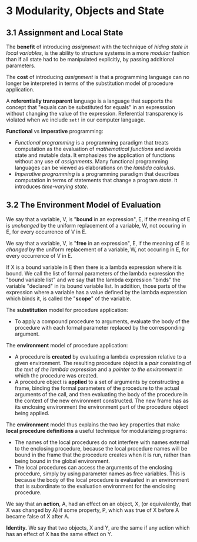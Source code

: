 # 3 Modularity, Objects and State

## 3.1 Assignment and Local State

The **benefit** of introducing _assignment_ with the technique of _hiding state in local variables_, is the ability to structure systems in a more _modular_ fashion than if all state had to be manipulated explicitly, by passing additional parameters.

The **cost** of introducing _assignment_ is that a programming language can no longer be interpreted in terms of the substitution model of procedure application.

A **referentially transparent** language is a language that supports the concept that "equals can be substituted for equals" in an expresssion without changing the value of the expression. Referential transparency is violated when we include `set!` in our computer language.

**Functional** vs **imperative** programming:

* _Functional programming_ is a programming paradigm that treats computation as the evaluation of _mathematical functions_ and avoids state and mutable data. It emphasizes the application of functions without any use of _assignments_. Many functional programming languages can be viewed as elaborations on the _lambda calculus_.
* _Imperative programming_ is a programming paradigm that describes computation in terms of statements that change a program _state_. It introduces _time-varying state_.


## 3.2 The Environment Model of Evaluation

We say that a variable, V, is "**bound** in an expression", E, if the meaning of E is _unchanged_ by the uniform replacement of a variable, W, not occuring in E, for every occurrence of V in E.

We say that a variable, V, is "**free** in an expression", E, if the meaning of E is _changed_ by the uniform replacement of a variable, W, not occuring in E, for every occurrence of V in E.

If X is a bound variable in E then there is a lambda expression where it is bound. We call the list of formal parameters of the lambda expression the "bound variable list" and we say that the lambda expression "binds" the variable "declared" in its bound variable list. In addition, those parts of the expression where a variable has a value defined by the lambda expression which binds it, is called the "**scope**" of the variable.

The **substitution** model for procedure application:

* To apply a compound procedure to arguments, evaluate the body of the procedure with each formal parameter replaced by the corresponding argument.

The **environment** model of procedure application:

* A procedure is **created** by evaluating a lambda expression relative to a given environment. The resulting procedure object is a _pair_ consisting of _the text of the lambda expression_ and a _pointer to the environment_ in which the procedure was created.
* A procedure object is **applied** to a set of arguments by constructing a frame, binding the formal parameters of the procedure to the actual arguments of the call, and then evaluating the body of the procedure in the context of the new environment constructed. The new frame has as its enclosing environment the environment part of the procedure object being applied.

The **environment** model thus explains the two key properties that make **local procedure definitions** a useful technique for modularizing programs:

* The names of the local procedures do not interfere with names external to the enclosing procedure, because the local procedure names will be bound in the frame that the procedure creates when it is run, rather than being bound in the global environment.
* The local procedures can access the arguments of the enclosing procedure, simply by using parameter names as free variables. This is because the body of the local procedure is evaluated in an environment that is subordinate to the evaluation environment for the enclosing procedure.

We say that an **action**, A, had an effect on an object, X, (or equivalently, that X was changed by A) if some property, P, which was true of X before A became false of X after A.

**Identity.** We say that two objects, X and Y, are the same if any action which has an effect of X has the same effect on Y.
